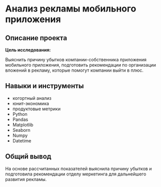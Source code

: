 # Анализ рекламы мобильного приложения

## Описание проекта

**Цель исследования:**

Выяснить причину убытков компании-собственника приложения мобильного приложения, подготовить рекомендации по организации вложений в рекламу, которые помогут компании выйти в плюс.

## Навыки и инструменты

+ когортный анализ
+ юнит-экономика
+ продуктовые  метрики
+ Python
+ Pandas
+ Matplotlib
+ Seaborn
+ Numpy
+ Datetime


## Общий вывод
На основе рассчитанных показателей выяснила причину убытков и подготовила рекомендации отделу меркетинга для дальнейшего развития рекламы.

